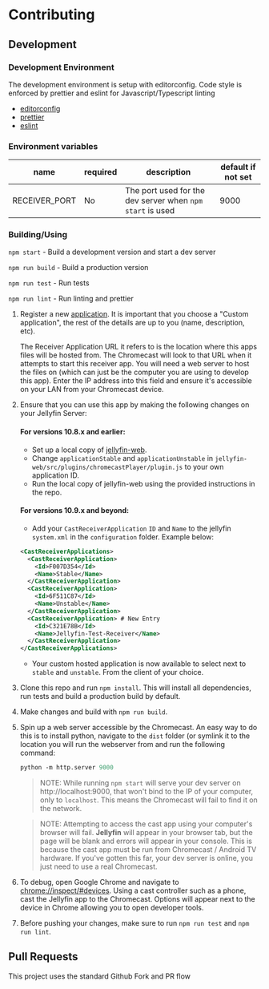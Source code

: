 # Contributing

## Development

### Development Environment

The development environment is setup with editorconfig. Code style is enforced by prettier and eslint for Javascript/Typescript linting

-   [editorconfig](https://editorconfig.org/)
-   [prettier](https://prettier.io/)
-   [eslint](https://eslint.org/)

### Environment variables

| name          | required | description                                               | default if not set |
| ------------- | -------- | --------------------------------------------------------- | ------------------ |
| RECEIVER_PORT | No       | The port used for the dev server when `npm start` is used | 9000               |

### Building/Using

`npm start` - Build a development version and start a dev server

`npm run build` - Build a production version

`npm run test` - Run tests

`npm run lint` - Run linting and prettier

1. Register a new [application](https://developers.google.com/cast/docs/registration). It is important that you choose a "Custom application", the rest of the details are up to you (name, description, etc).

    The Receiver Application URL it refers to is the location where this apps files will be hosted from. The Chromecast will look to that URL when it attempts to start this receiver app. You will need a web server to host the files on (which can just be the computer you are using to develop this app). Enter the IP address into this field and ensure it's accessible on your LAN from your Chromecast device.

2.  Ensure that you can use this app by making the following changes on your Jellyfin Server:
    #### For versions 10.8.x and earlier:
    - Set up a local copy of [jellyfin-web](https://github.com/jellyfin/jellyfin-web).
    - Change `applicationStable` and `applicationUnstable` in `jellyfin-web/src/plugins/chromecastPlayer/plugin.js` to your own application ID.
    - Run the local copy of jellyfin-web using the provided instructions in the repo.

    #### For versions 10.9.x and beyond:
    - Add your `CastReceiverApplication` `ID` and `Name` to the jellyfin `system.xml` in the `configuration` folder. Example below:
    ```xml
    <CastReceiverApplications>
      <CastReceiverApplication>
        <Id>F007D354</Id>
        <Name>Stable</Name>
      </CastReceiverApplication>
      <CastReceiverApplication>
        <Id>6F511C87</Id>
        <Name>Unstable</Name>
      </CastReceiverApplication>
      <CastReceiverApplication> # New Entry
        <Id>C321E78B</Id>
        <Name>Jellyfin-Test-Receiver</Name>
      </CastReceiverApplication>
    </CastReceiverApplications>
    ```
    - Your custom hosted application is now available to select next to `stable` and `unstable`. From the client of your choice.

3. Clone this repo and run `npm install`. This will install all dependencies, run tests and build a production build by default.

4. Make changes and build with `npm run build`.

5. Spin up a web server accessible by the Chromecast. An easy way to do this is to install python, navigate to the `dist` folder (or symlink it to the location you will run the webserver from and run the following command:
    ```ps
    python -m http.server 9000
    ```

    > NOTE: While running `npm start` will serve your dev server on http://localhost:9000, that won't bind to the IP of your computer, only to `localhost`. This means the Chromecast will fail to find it on the network.

    > NOTE: Attempting to access the cast app using your computer's browser will fail. **Jellyfin** will appear in your browser tab, but the page will be blank and errors will appear in your console. This is because the cast app must be run from Chromecast / Android TV hardware. If you've gotten this far, your dev server is online, you just need to use a real Chromecast.

6. To debug, open Google Chrome and navigate to [chrome://inspect/#devices](chrome://inspect/#devices). Using a cast controller such as a phone, cast the Jellyfin app to the Chromecast. Options will appear next to the device in Chrome allowing you to open developer tools.

7. Before pushing your changes, make sure to run `npm run test` and `npm run lint`.

## Pull Requests

This project uses the standard Github Fork and PR flow
